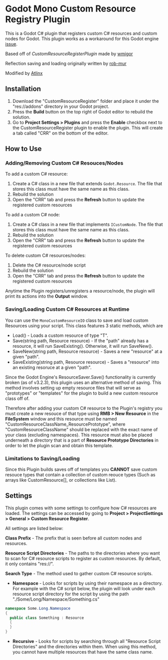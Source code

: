 # Godot Mono Custom Resource Registry Plugin

This is a Godot C# plugin that registers custom C# resources and custom nodes for Godot. This plugin works as a workaround for this Godot engine [issue](https://github.com/godotengine/godot/issues/27470).

Based off of *CustomResourceRegisterPlugin* made by [wmigor](https://github.com/wmigor/godot-mono-custom-resource-register)

Reflection saving and loading originally written by [rob-mur](https://github.com/rob-mur)

Modified by [Atlinx](https://github.com/Atlinx)

## Installation

1. Download the "CustomResourceRegister" folder and place it under the "res://addons" directory in your Godot project.
2. Press the **Build** button on the top right of Godot editor to rebuild the solution.
3. Go to **Project Settings > Plugins** and press the **Enable** checkbox next to the CustomResourceRegister plugin to enable the plugin. This will create a tab called "CRR" on the bottom of the editor.

## How to Use 

### Adding/Removing Custom C# Resouces/Nodes

To add a custom C# resource:
1. Create a C# class in a new file that extends `Godot.Resource`. The file that stores this class must have the same name as this class.
2. Rebuild the solution
3. Open the "CRR" tab and press the **Refresh** button to update the registered custom resources

To add a custom C# node:
1. Create a C# class in a new file that implements `ICustomNode`. The file that stores this class must have the same name as this class.
2. Rebuild the solution
3. Open the "CRR" tab and press the **Refresh** button to update the registered custom resources

To delete custom C# resources/nodes:
1. Delete the C# resource/node script
2. Rebuild the solution
3. Open the "CRR" tab and press the **Refresh** button to update the registered custom resources

Anytime the Plugin registers/unregisters a resource/node, the plugin will print its actions into the **Output** window.

### Saving/Loading Custom C# Resources at Runtime

You can use the `MonoCustomResourceIO` class to save and load custom Resources using your script. This class features 3 static methods, which are
- Load<T>() - Loads a custom resource of type "T".
- Save(string path, Resource resource) - If the "path" already has a resource, it will run SaveExisting(). Otherwise, it will run SaveNew().
- SaveNew(string path, Resource resource) - Saves a new "resource" at a given "path".
- SaveExisting(string path, Resource resource) - Saves a "resource" into an existing resoruce at a given "path".

Since the Godot Engine's ResourceSaver.Save() functionality is currently broken (as of v3.2.3), this plugin uses an alternative method of saving. This method involves setting up empty resource files that will serve as "prototypes" or "templates" for the plugin to build a new custom resource class off of.

Therefore after adding your custom C# resource to the Plugin's registry you must create a new resouce of that type using **RMB > New Resource** in the **FileSystem** window and this resource must be named "CustomResourceClassName\_ResourcePrototype", where "CustomResourceClassName" should be replaced with the exact name of your class (excluding namespaces). This resource must also be placed underneath a directory that is a part of **Resource Prototype Directories** in order to let the plugin scan and obtain this template.

### Limitations to Saving/Loading

Since this Plugin builds saves off of templates you **CANNOT** save custom resouce types that contain a collection of custom reouce types (Such as arrays like CustomResource[], or collections like List<CustomResource>).

## Settings

This plugin comes with some settings to configure how C# resources are loaded.
The settings can be accessed by going to **Project > ProjectSettings > General > Custom Resource Register**.

All settings are listed below:

**Class Prefix** - The prefix that is seen before all custom nodes and resources.

**Resource Script Directories** - The paths to the directories where you want to scan for C# resource scripts to register as custom resources. By default, it only contains "res://". 

**Search Type** - The method used to gather custom C# resource scripts.

- **Namespace** - Looks for scripts by using their namespace as a directory.
For example with the C# script below, the plugin will look under each resource script directory for the script by using the path "./Some/Long/Namespace/Something.cs"
```C#
namespace Some.Long.Namespace
{
  public class Something : Resource
  {
  }
}
```

- **Recursive** - Looks for scripts by searching through all "Resource Script Directories" and the directories within them. When using this method, you cannot have multiple resources that have the same class name.
